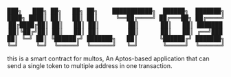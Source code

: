 <pre align="center">
███╗   ███╗ ██╗   ██╗ ██╗    ███████████╗  ██████╗  ███████╗
████╗ ████║ ██║   ██║ ██║     ╚══██╔════╝ ██╔═══██╗ ██╔════╝
██╔████╔██║ ██║   ██║ ██║        ██║      ██║   ██║ ███████
██║╚██╔╝██║ ██║   ██║ ██║        ██║      ██║   ██║ ╔══╝███
██║ ╚═╝ ██║ ╚██████╔╝ ███████╗   ██║      ╚██████╔╝ ███████╗
╚═╝     ╚═╝  ╚═════╝  ╚══════╝   ╚═╝       ╚═════╝  ╚══════╝
</pre>

this is a smart contract for multos, An Aptos-based application that can send a single token to multiple address in one transaction.